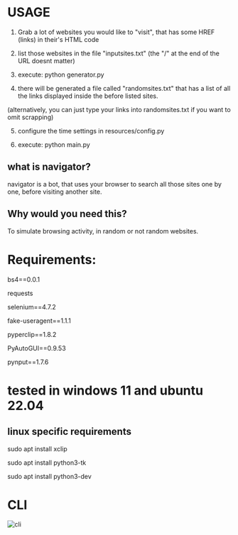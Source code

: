 # USAGE

1) Grab a lot of websites you would like to "visit", that has some HREF (links) in their's HTML code

2) list those websites in the file "inputsites.txt" (the "/" at the end of the URL doesnt matter)

3) execute: python generator.py

4) there will be generated a file called "randomsites.txt" that has a list of all the links displayed inside the before listed sites.

(alternatively, you can just type your links into randomsites.txt if you want to omit scrapping)

5) configure the time settings in resources/config.py

6) execute: python main.py

## what is navigator?
navigator is a bot, that uses your browser to search all those sites one by one, before visiting another site.

## Why would you need this?

To simulate browsing activity, in random or not random websites.

# Requirements: 

bs4==0.0.1

requests

selenium==4.7.2

fake-useragent==1.1.1

pyperclip==1.8.2

PyAutoGUI==0.9.53

pynput==1.7.6

# tested in windows 11 and ubuntu 22.04

## linux specific requirements

sudo apt install xclip

sudo apt install python3-tk

sudo apt install python3-dev

# CLI
![cli](https://i.imgur.com/V1liKkf.png)
